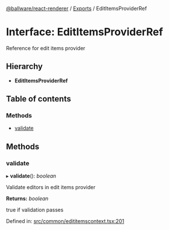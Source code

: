 [@ballware/react-renderer](../README.md) / [Exports](../modules.md) / EditItemsProviderRef

# Interface: EditItemsProviderRef

Reference for edit items provider

## Hierarchy

* **EditItemsProviderRef**

## Table of contents

### Methods

- [validate](edititemsproviderref.md#validate)

## Methods

### validate

▸ **validate**(): *boolean*

Validate editors in edit items provider

**Returns:** *boolean*

true if validation passes

Defined in: [src/common/edititemscontext.tsx:201](https://github.com/frankball/ballware-react-renderer/blob/762165e/src/common/edititemscontext.tsx#L201)
